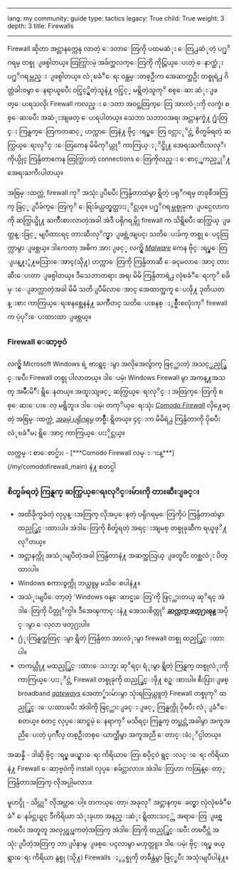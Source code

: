 

---

lang: my
community: guide
type: tactics
legacy: True
child: True
weight: 3
depth: 3
title: Firewalls

---

Firewall ဆိုတာ အင္တာနက္ကေန လာတဲ့ ေဒတာေတြကို ပထမဆံုး ေတြ႕ဆံုတဲ့ ပ႐ုိဂရမ္ တစ္ခု ျဖစ္ပါတယ္။ ထြက္သြားမဲ့ အခ်က္အလက္ေတြကို ကိုင္တြယ္ေပးတဲ့ ေနာက္ဆံုး ပ႐ုိဂရမ္လည္း ျဖစ္ပါတယ္။ လံုၿခံဳေရး ဝန္ထမ္းတစ္ဦးက အေဆာက္အဦး တစ္ခုရဲ႕ ဂိတ္တံခါးဝမွာ ေနရာယူၿပီး ဝင္ခြင့္ရွိတဲ့သူနဲ႔ ၀င္ခြင့္ မရွိတဲ့သူကုိ စစ္ေဆး ဆံုးျဖတ္ေပးရသလို၊ Firewall ကလည္း ေဒတာ အဝင္အထြက္ေတြ အားလံုးကို လက္ခံ၊ စစ္ေဆးၿပီး အဆံုးအျဖတ္ ေပးရပါတယ္။ သေဘာ သဘာဝအရ၊ အင္တာနက္နဲ႔ ႐ုံးတြင္း ကြန္ရက္ေတြကတဆင့္ ဟက္ကာေတြနဲ႔ ဗိုင္းရပ္စ္ေတြ ၀င္လာႏုိင္တဲ့ စိတ္မခ်ရတဲ့ ဆက္သြယ္ေရးလုိင္းေတြကေန မိမိကုိယ္ကုိ ကာကြယ္ႏုိင္ဖို႔ အေရးႀကီးသလုိ၊ ကိုယ္ပိုင္ ကြန္ပ်ဴတာကေန ထြက္သြားတဲ့ connections ေတြကိုလည္း ေစာင့္ၾကည့္ဖုိ႔ အေရးႀကီးပါတယ္။

အစြမ္းထက္တဲ့ firewall ကုိ အသုံးျပဳၿပီး ကြန္ပ်ဴတာထဲမွာ ရွိတဲ့ ပရုိဂရမ္ တခုစီအတြက္ ခြင့္ျပဳခ်က္ေတြကုိ ေရြးခ်ယ္သတ္မွတ္ထားႏုိင္တယ္။ ပ႐ုိဂရမ္တစ္ခုခုက ျပင္ပေလာကကို ဆက္သြယ္ဖို႔ ႀကိဳးစားလာတဲ့အခါ အဲဒီ ပရိုဂရမ္ကို firewall က သိရွိၿပီး ဆက္သြယ္ ျဖတ္သန္းခြင့္ မျပဳထားရင္ တားဆီးလုိက္မွာ ျဖစ္တဲ့အျပင္၊ သတိေပးခ်က္ တစ္ခု ေပၚထြက္လာမွာ ျဖစ္တယ္။ ဒါကေတာ့ အဓိက အားျဖင့္ လက္ရွိ [*Malware*](/my/glossary#Malware) ကေန ဗိုင္းရပ္စ္ေတြ ျပန္႔ႏွံ႔မသြားေအာင္(သို႔) ဟက္ကာေတြကို ကြန္ပ်ဴတာဆီ ေခၚမလာေအာင္ တားဆီးေပးတာ ျဖစ္ပါတယ္။ ဒီသေဘာတရား အရ၊ မိမိ ကြန္ပ်ဴတာရဲ႕ လုံၿခံဳေရးကုိ ၿခိမ္းေျခာက္လာတဲ့အခါ မိမိ သတိျပဳမိလာေအာင္ အေထာက္အကူ ေပးဖို႔ ဒုတိယတန္းစား ကာကြယ္ေရးစနစ္အေနနဲ႔ ႀကိဳတင္ သတိေပးစနစ္ ႏွစ္မ်ိဳးစလုံးကုိ firewall က ပံ့ပုိးေပးထားထာ ျဖစ္တယ္။

### Firewall ေဆာ့ဗ္ဝဲ ###

လက္ရွိ Microsoft Windows ရဲ့ ဗားရွင္းမွာ အလိုအေလွ်ာက္ ဖြင့္ထားတဲ့ အသင့္ထည့္သြင္းၿပီး Firewall တစ္ခု ပါလာတယ္။ ဒါေပမဲ့၊ Windows Firewall မွာ အကန္႔အသတ္ အမ်ိဳးမိ်ဳး ရွိေနတယ္။ အထူးသျဖင့္ ဆက္သြယ္ေရးလုိင္း အထြက္ေတြကို စစ္ေဆးေပးေလ့ မရွိဘူး။ ဒါေပမဲ့၊ တကုိယ္ေရးသုံး [*Comodo Firewall*](/my/glossary#Comodo_Firewall) လို႔ေခၚတဲ့ အစြမ္းထက္တဲ့ [*အခမဲ့ ပရိုဂရမ္*](/my/glossary#Freeware) တစ္မ်ိဳး ရွိတယ္။ ၄င္းက မိမိရဲ႕ ကြန္ပ်ဴတာကို ပိုၿပီး လံုၿခံဳမႈ ရွိေအာင္ ကာကြယ္ေပးႏိုင္တယ္။

<div class=getstarted markdown=1>လက္ကမ္း စာေစာင္မ်ား -  [***Comodo Firewall လမ္းၫႊန္***](/my/comodofirewall_main) နဲ႔ စတင္ပါ</div>

### စိတ္မခ်ရတဲ့ ကြန္ရက္ ဆက္သြယ္ေရးလုိင္းမ်ားကို တားဆီးျခင္း ###

- အထိခိုက္မခံတဲ့ လုပ္ငန္းအတြက္ လိုအပ္ေနတဲ့ ပရိုဂရမ္ေတြကိုပဲ ကြန္ပ်ဴတာထဲမွာ ထည့္သြင္းထားပါ။ အဲဒါေတြကို စိတ္ခ်ရတဲ့ အရင္းအျမစ္ တစ္ခုခုဆီက ရယူဖုိ႔ လုိတယ္။
- အင္တာနက္ကို အသံုးမျပဳတဲ့အခါ ကြန္ပ်ဴတာနဲ႔ အဆက္အသြယ္ ျဖတ္ၿပီး တစ္ညလံုး ပိတ္ထားပါ။
- Windows စကားဝွက္ကို ဘယ္သူမွ မသိေစပါနဲ႔။
- အသံုးမျပဳေတာ့တဲ့ 'Windows ဝန္ေဆာင္မႈေတြ'ကို ဖြင့္ထားတယ္ ဆုိရင္ အဲဒါေတြကို ပိတ္လုိက္ပါ။ ဒီအေၾကာင္းနဲ႔ အေသးစိတ္ကုိ [***ဆက္လက္ ဖတ္႐ႈရန္***](/my/chapter_1_5) အပိုင္းမွာ ေလ့လာ ဖတ္႐ႈပါ။
- ႐ံုးကြန္ရက္အတြင္းမွာ ရွိတဲ့ ကြန္ပ်ဴတာ အားလံုးမွာ firewall တစ္ခု ထည့္သြင္းထားပါ။
- တကယ္လို႔ မထည့္သြင္းထားေသးဘူး ဆုိရင္၊ ရံုးမွာ ရွိတဲ့ ကြန္ရက္ တစ္ခုလံုးကို ကာကြယ္ေပးႏုိင္တဲ့ Firewall တစ္ခုခုကို ထည့္သြင္းဖို႔ စဥ္းစားပါ။ စီးပြားျဖစ္ broadband [*gateways*](/my/glossary#Router) အေတာ္မ်ားမ်ားမွာ သုံးရလြယ္ကူတဲ့ Firewall တစ္ခုကုိ ထည့္သြင္းေပးထားၿပီး အဲဒါကို ဖြင့္ထားျခင္းျဖင့္ ကြန္ရက္ကို ပိုၿပီး လံုျခံဳေစတယ္။ စတင္ လုပ္ေဆာင္ရမဲ့ ေနရာကုိ မသိရင္၊ ကြန္ရက္ တပ္ဆင္တဲ့အခါမွာ အကူအညီေပးတဲ့ ပုဂၢဳိလ္ တစ္ဦးတစ္ေယာက္ဆီမွာ အကူအညီ ေတာင္းခံႏုိင္ပါတယ္။

<div class=background markdown=1>
အဆန္နီ - ဒါဆို ဗိုင္းရပ္စ္ ဖယ္ရွားေရး ကိရိယာေတြ၊ စပိုင္ဝဲ ရွင္းလင္းေရး ကိရိယာနဲ႔ Firewall ေဆာ့ဗ္ဝဲကို install လုပ္ေစခ်င္တာလား။ အဲဒါေတြဟာ ကၽြန္ေတာ့္ ကြန္ပ်ဴတာအတြက္ လိုအပ္ပါ့မလား။

မူဟင္ဒို - သိပ္ကုိ လိုအပ္တာေပါ့။ တကယ္ေတာ့၊ အခုလုိ အင္တာနက္ေခတ္မွာ လုံလုံၿခံဳၿခံဳ ေနခ်င္တယ္ရင္ ဒီကိရိယာ သံုးခုဟာ အနည္းဆံုး ရွိထားသင့္တဲ့ အရာေတြ ျဖစ္ၾကၿပီး အတူတူ အလုပ္လုပ္ၾကတဲ့အတြက္ အဲဒါေတြကို ထည့္သြင္းၿပီး တၿပိဳင္ထဲ အသုံးျပဳတဲ့အတြက္ ဘာျပႆနာမွ ျဖစ္ေပၚလာမွာ မဟုတ္ဘူး။ ဒါေပမဲ့၊ ဗိုင္းရပ္စ္ ဖယ္ရွားေရး ကိရိယာ နွစ္ခု (သို႔) Firewalls ႏွွစ္ခုကို တခ်ိန္ထဲမွာ ဖြင့္ၿပီး အသုံးမျပဳပါနဲ႔။
</div>

